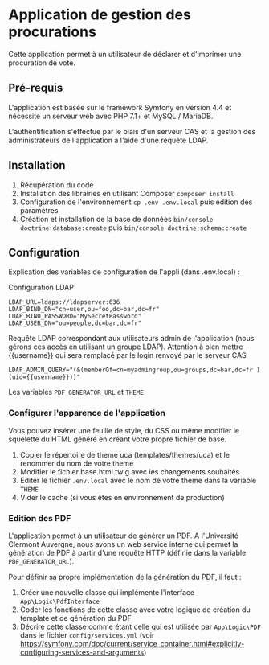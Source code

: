 # Application de gestion des procurations

Cette application permet à un utilisateur de déclarer et d'imprimer une procuration de vote.

## Pré-requis

L'application est basée sur le framework Symfony en version 4.4 et nécessite un serveur web avec PHP 7.1+ et MySQL / MariaDB.

L'authentification s'effectue par le biais d'un serveur CAS et la gestion des administrateurs de l'application à l'aide d'une requête LDAP.

## Installation

1. Récupération du code
2. Installation des librairies en utilisant Composer `composer install`
3. Configuration de l'environnement `cp .env .env.local` puis édition des paramètres
4. Création et installation de la base de données `bin/console doctrine:database:create` puis `bin/console doctrine:schema:create`

## Configuration

Explication des variables de configuration de l'appli (dans .env.local) :

Configuration LDAP
```dotenv
LDAP_URL=ldaps://ldapserver:636
LDAP_BIND_DN="cn=user,ou=foo,dc=bar,dc=fr"
LDAP_BIND_PASSWORD="MySecretPassword"
LDAP_USER_DN="ou=people,dc=bar,dc=fr"
```

Requête LDAP correspondant aux utilisateurs admin de l'application (nous gérons ces accès en utilisant un groupe LDAP).
Attention à bien mettre {{username}} qui sera remplacé par le login renvoyé par le serveur CAS
```dotenv
LDAP_ADMIN_QUERY="(&(memberOf=cn=myadmingroup,ou=groups,dc=bar,dc=fr )(uid={{username}}))"
```

Les variables `PDF_GENERATOR_URL` et `THEME` 

### Configurer l'apparence de l'application

Vous pouvez insérer une feuille de style, du CSS ou même modifier le squelette du HTML généré en créant votre propre fichier de base.

1. Copier le répertoire de theme uca (templates/themes/uca) et le renommer du nom de votre theme
2. Modifier le fichier base.html.twig avec les changements souhaités
3. Editer le fichier `.env.local` avec le nom de votre theme dans la variable `THEME`
4. Vider le cache (si vous êtes en environnement  de production)

### Edition des PDF

L'application permet à un utilisateur de générer un PDF. A l'Université Clermont Auvergne, 
nous avons un web service interne qui permet la génération de PDF à partir d'une requête HTTP 
(définie dans la variable `PDF_GENERATOR_URL`).

Pour définir sa propre implémentation de la génération du PDF, il faut :

1. Créer une nouvelle classe qui implémente l'interface `App\Logic\PdfInterface`
2. Coder les fonctions de cette classe avec votre logique de création du template et de génération du PDF
3. Décrire cette classe comme étant celle qui est utilisée par `App\Logic\PDF` dans le fichier `config/services.yml` (voir https://symfony.com/doc/current/service_container.html#explicitly-configuring-services-and-arguments)
